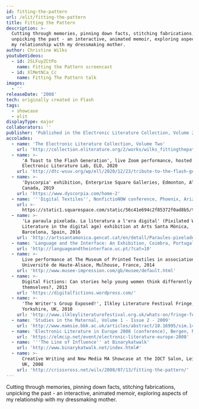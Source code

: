 ```yaml
---
id: fitting-the-pattern
url: /elit/fitting-the-pattern
title: Fitting the Pattern
description: >-
  Cutting through memories, pinning down facts, stitching fabrications,
  unpicking the past - an interactive, animated memoir, exploring aspects of
  my relationship with my dressmaking mother.
author: Christine Wilks
youtubeVideos:
  - id: 2SLFuyZCtPo
    name: Fitting the Pattern screencast
  - id: XlMetNCa_Cc
    name: Fitting The Pattern talk
images:
  - ''
releaseDate: '2008'
tech: originally created in Flash
tags:
  - showcase
  - elit
displayType: major
collaborators: ''
publisher: 'Published in the Electronic Literature Collection, Volume 2, Feb 2011'
accolades:
  - name: 'The Electronic Literature Collection, Volume Two'
    url: 'http://collection.eliterature.org/2/works/wilks_fittingthepattern.html'
  - name: >-
      'A Toast to the Flash Generation', live Zoom performance, hosted by
      Electronic Literature Lab, ELO, 2020
    url: 'http://dtc-wsuv.org/wp/ell/2020/12/23/tribute-to-the-flash-generation/'
  - name: >-
      'Dyscorpia' exhibition, Enterprise Square Galleries, Edmonton, Alberta,
      Canada, 2019
    url: 'https://www.dyscorpia.com/home-2'
  - name: '''Digital Textiles'', NonfictioNOW conference, Phoenix, Arizona, USA, 2018'
    url: >-
      https://static1.squarespace.com/static/56c41e694c2f85372f0ad8b5/t/5bd88cb1e2c483784a737351/1540918457726/NFN+FY19+Program+Final+For+Web+updated+20181030.pdf
  - name: >-
      'La paraula pixelada. La literatura a l'era digital' (Pixilated Words.
      Literature in the digital age) exhibition at Arts Santa Mònica,
      Barcelona, Spain, 2016
    url: 'http://artssantamonica.gencat.cat/en/detall/Paraules-pixelades'
  - name: 'Language and the Interface: An Exhibition, Coimbra, Portugal, 2015 '
    url: 'http://languageandtheinterface.uc.pt/?cat=10'
  - name: >-
      Live performance at The Museum of Printed Textiles in association with
      Université de Haute-Alsace, Mulhouse, France, 2014
    url: 'http://www.musee-impression.com/gb/musee/default.html'
  - name: >-
      Digital Fictions: Can stories help young women think differently about
      themselves?, 2013
    url: 'https://digitalfictions.wordpress.com/'
  - name: >-
      'The Writer's Group Exposed!', Ilkley Literature Festival Fringe,
      Yorkshire, UK, 2010
    url: 'http://www.ilkleyliteraturefestival.org.uk/whats-on/fringe-festival'
  - name: 'Studies in the Maternal, Volume 1 - Issue 2 - 2009'
    url: 'http://www.mamsie.bbk.ac.uk/articles/abstract/10.16995/sim.149/'
  - name: 'Electronic Literature in Europe 2008 (conference), Bergen, Norway'
    url: 'https://elmcip.net/event/electronic-literature-europe-2008'
  - name: '''The Line of Influence'' at Binarykatwalk'
    url: 'http://www.binarykatwalk.net/index.html#'
  - name: >-
      Creative Writing and New Media MA Showcase at the IOCT Salon, Leicester,
      UK, 2008
    url: 'http://crissxross.net/wilx/2008/07/13/fitting-the-pattern/'
---
```



Cutting through memories, pinning down facts, stitching fabrications, unpicking the past - an interactive, animated memoir, exploring aspects of my relationship with my dressmaking mother.

